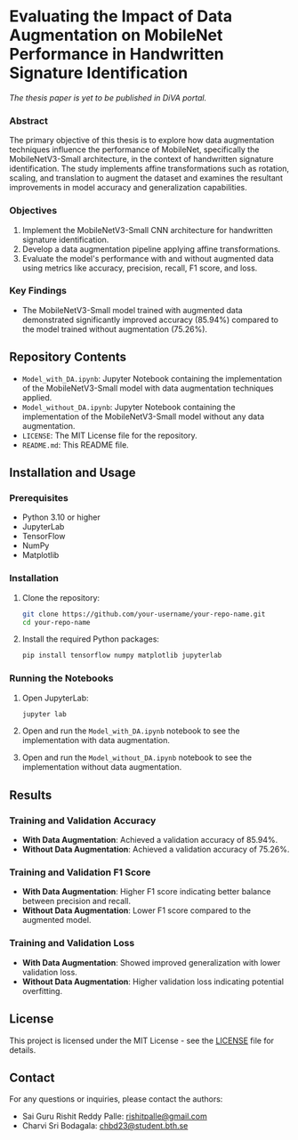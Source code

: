 # Evaluating the Impact of Data Augmentation on MobileNet Performance in Handwritten Signature Identification

*The thesis paper is yet to be published in DiVA portal.*

### Abstract

The primary objective of this thesis is to explore how data augmentation techniques influence the performance of MobileNet, specifically the MobileNetV3-Small architecture, in the context of handwritten signature identification. The study implements affine transformations such as rotation, scaling, and translation to augment the dataset and examines the resultant improvements in model accuracy and generalization capabilities.

### Objectives

1. Implement the MobileNetV3-Small CNN architecture for handwritten signature identification.
2. Develop a data augmentation pipeline applying affine transformations.
3. Evaluate the model's performance with and without augmented data using metrics like accuracy, precision, recall, F1 score, and loss.

### Key Findings

- The MobileNetV3-Small model trained with augmented data demonstrated significantly improved accuracy (85.94%) compared to the model trained without augmentation (75.26%).

## Repository Contents

- `Model_with_DA.ipynb`: Jupyter Notebook containing the implementation of the MobileNetV3-Small model with data augmentation techniques applied.
- `Model_without_DA.ipynb`: Jupyter Notebook containing the implementation of the MobileNetV3-Small model without any data augmentation.
- `LICENSE`: The MIT License file for the repository.
- `README.md`: This README file.

## Installation and Usage

### Prerequisites

- Python 3.10 or higher
- JupyterLab
- TensorFlow
- NumPy
- Matplotlib

### Installation

1. Clone the repository:

    ```bash
    git clone https://github.com/your-username/your-repo-name.git
    cd your-repo-name
    ```

2. Install the required Python packages:

    ```bash
    pip install tensorflow numpy matplotlib jupyterlab
    ```

### Running the Notebooks

1. Open JupyterLab:

    ```bash
    jupyter lab
    ```

2. Open and run the `Model_with_DA.ipynb` notebook to see the implementation with data augmentation.
3. Open and run the `Model_without_DA.ipynb` notebook to see the implementation without data augmentation.

## Results

### Training and Validation Accuracy

- **With Data Augmentation**: Achieved a validation accuracy of 85.94%.
- **Without Data Augmentation**: Achieved a validation accuracy of 75.26%.

### Training and Validation F1 Score

- **With Data Augmentation**: Higher F1 score indicating better balance between precision and recall.
- **Without Data Augmentation**: Lower F1 score compared to the augmented model.

### Training and Validation Loss

- **With Data Augmentation**: Showed improved generalization with lower validation loss.
- **Without Data Augmentation**: Higher validation loss indicating potential overfitting.

## License

This project is licensed under the MIT License - see the [LICENSE](LICENSE) file for details.

## Contact

For any questions or inquiries, please contact the authors:

- Sai Guru Rishit Reddy Palle: [rishitpalle@gmail.com](mailto:rishitpalle@gmail.com)
- Charvi Sri Bodagala: [chbd23@student.bth.se](mailto:chbd23@student.bth.se)


